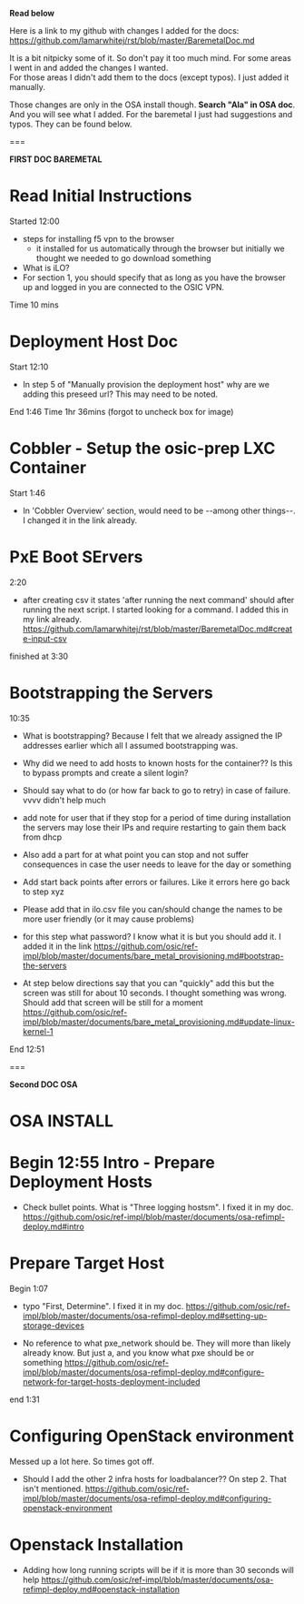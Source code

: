 __Read below__


Here is a link to my github with changes I added for the docs: https://github.com/lamarwhitej/rst/blob/master/BaremetalDoc.md

It is a bit nitpicky some of it. So don't pay it too much mind.  For some areas I went in and added the changes I wanted.  
For those areas I didn't add them to the docs (except typos).  I just added it manually.

Those changes are only in the OSA install though. __Search "Ala" in OSA doc__.  And you will see what I added.
For the baremetal I just had suggestions and typos.  They can be found below.

===

__FIRST DOC BAREMETAL__

Read Initial Instructions
=========================
Started 12:00
- steps for installing f5 vpn to the browser
  * it installed for us automatically through the browser but initially we thought we needed to go download something
- What is iLO?
- For section 1, you should specify that as long as you have the browser up and logged in you are connected to the OSIC VPN.

Time 10 mins


Deployment Host Doc
===================
Start 12:10
- In step 5 of "Manually provision the deployment host" why are we adding this preseed url?
  This may need to be noted.

End 1:46
Time 1hr 36mins (forgot to uncheck box for image)

Cobbler - Setup the osic-prep LXC Container
==========================================
Start 1:46
- In 'Cobbler Overview' section, would need to be --among other things--. I changed it in the link already.

PxE Boot SErvers
================
2:20
- after creating csv it states 'after running the next command' should after running the next script. I started looking for a command. I added this in my link already.
https://github.com/lamarwhitej/rst/blob/master/BaremetalDoc.md#create-input-csv


finished at 3:30

Bootstrapping the Servers
=========================
10:35
- What is bootstrapping?
  Because I felt that we already assigned the IP addresses earlier which all I assumed bootstrapping was.
- Why did we need to add hosts to known hosts for the container?? Is this to bypass prompts and create a silent login?
- Should say what to do (or how far back to go to retry) in case of failure.
   vvvv didn't help much
- add note for user that if they stop for a period of time during installation the servers may lose their IPs and require restarting to gain them back from dhcp
- Also add a part for at what point you can stop and not suffer consequences in case the user needs to leave for the day or something
- Add start back points after errors or failures.  Like it errors here go back to step xyz
- Please add that in ilo.csv file you can/should change the names to be more user friendly (or it may cause problems)

- for this step what password? I know what it is but you should add it.  I added it in the link
  https://github.com/osic/ref-impl/blob/master/documents/bare_metal_provisioning.md#bootstrap-the-servers

- At step below directions say that you can "quickly" add this but the screen was still for about 10 seconds.  I thought something was wrong. Should add that screen will be still for a moment
  https://github.com/osic/ref-impl/blob/master/documents/bare_metal_provisioning.md#update-linux-kernel-1

End 12:51


===

__Second DOC OSA__

OSA INSTALL
===========
Begin 12:55
Intro - Prepare Deployment Hosts
======
- Check bullet points.  What is "Three logging hostsm". I fixed it in my doc.
https://github.com/osic/ref-impl/blob/master/documents/osa-refimpl-deploy.md#intro

Prepare Target Host
=================================
Begin 1:07
- typo "First, Determine". I fixed it in my doc.
https://github.com/osic/ref-impl/blob/master/documents/osa-refimpl-deploy.md#setting-up-storage-devices

- No reference to what pxe_network should be. They will more than likely already know.  But just a, and you know what pxe should be or something
https://github.com/osic/ref-impl/blob/master/documents/osa-refimpl-deploy.md#configure-network-for-target-hosts-deployment-included

end 1:31

Configuring OpenStack environment
=================================
Messed up a lot here. So times got off.
- Should I add the other 2 infra hosts for loadbalancer?? On step 2.  That isn't mentioned.
https://github.com/osic/ref-impl/blob/master/documents/osa-refimpl-deploy.md#configuring-openstack-environment


Openstack Installation
======================

- Adding how long running scripts will be if it is more than 30 seconds will help
https://github.com/osic/ref-impl/blob/master/documents/osa-refimpl-deploy.md#openstack-installation
